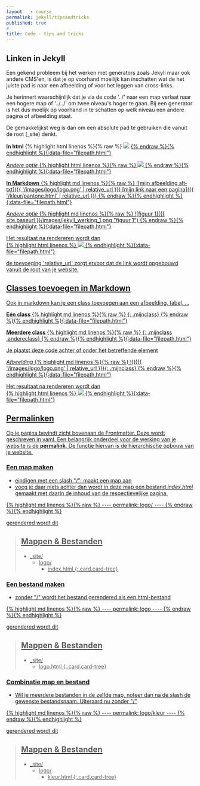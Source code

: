 ```yaml
---
layout   : course
permalink: jekyll/tipsandtricks
published: true
#
title: Code - tips and tricks
---
```


## Linken in Jekyll

Een gekend probleem bij het werken met generators zoals Jekyll maar ook andere CMS'en, is dat je op voorhand moeilijk kan inschatten wat de het juiste pad is naar een afbeelding of voor het leggen van cross-links.

Je herinnert waarschijnlijk dat je via de code '../' naar een map verlaat naar een hogere map of '../../' om twee niveau's hoger te gaan. Bij een generator is het dus moelijk op voorhand in te schatten op welk niveau een andere pagina of afbeelding staat.

De gemakkelijkst weg is dan om een absolute pad te gebruiken die vanuit de root (_site) denkt.

**In html**
{% highlight html linenos %}{% raw %}
    <img src="{{ '/images/logo/logo.png' | relative_url }}">
    <a href="{{ '/kleur/pantone.html' | relative_url }}">
{% endraw %}{% endhighlight %}{:data-file="filepath.html"}

*Andere optie*
{% highlight html linenos %}{% raw %}
    <img src="{{ site.baseurl }}/images/logo/logo.png">
    <a href="{{ site.baseurl }}/kleur/pantone.html">
{% endraw %}{% endhighlight %}{:data-file="filepath.html"}


**In Markdown**
{% highlight md linenos %}{% raw %}
    ![mijn afbeelding alt-txt]({{ '/images/logo/logo.png' | relative_url }})
    [mijn link naar een pagina]({{ '/kleur/pantone.html' | relative_url }})
{% endraw %}{% endhighlight %}{:data-file="filepath.html"}

*Andere optie*
{% highlight md linenos %}{% raw %}
    ![figuur 1]({{ site.baseurl }}/images/jekyll_werking_1.png "figuur 1")
{% endraw %}{% endhighlight %}{:data-file="filepath.html"}


Het resultaat na rendereren wordt dan  
{% highlight html linenos %}
    <img src="{{ '/images/logo/logo.png' | relative_url }}">
    <a href="{{ '/kleur/pantone.html' | relative_url }}">
{% endhighlight %}{:data-file="filepath.html"}

de toevoeging 'relative_url' zorgt ervoor dat de link wordt opgebouwd vanuit de root van je website.

## Classes toevoegen in Markdown

Ook in markdown kan je een class toevoegen aan een afbeelding, tabel, …

**Eén class**
{% highlight md linenos %}{% raw %}
    {: .mijnclass}
{% endraw %}{% endhighlight %}{:data-file="filepath.html"}

**Meerdere class**
{% highlight md linenos %}{% raw %}
    {: .mijnclass .andereclass}
{% endraw %}{% endhighlight %}{:data-file="filepath.html"}

Je plaatst deze code achter of onder het betreffende element

*Afbeelding*
{% highlight md linenos %}{% raw %}
    ![]({{ '/images/logo/logo.png' | relative_url }}){: .mijnclass}
{% endraw %}{% endhighlight %}{:data-file="filepath.html"}

Het resultaat na rendereren wordt dan  
{% highlight html linenos %}
    <img src="{{ '/images/logo/logo.png' | relative_url }}" class="mijnclass">
{% endhighlight %}{:data-file="filepath.html"}

## Permalinken

Op je pagina bevindt zicht bovenaan de Frontmatter. Deze wordt geschreven in yaml. Een belangrijk onderdeel voor de werking van je website is de **permalink**. De functie hiervan is de hierarchische opbouw van je website.

### Een map maken

- eindigen met een slash "/": maakt een map aan
- voeg je daar niets achter dan wordt in deze map een bestand *index.html* gemaakt met daarin de inhoud van de respectievelijke pagina.

{% highlight md linenos %}{% raw %}
    ----
    permalink: logo/
    ----
{% endraw %}{% endhighlight %}

gerendered wordt dit

> Mappen & Bestanden
> ---
> - _site/
>   - logo/
>     - index.html
{:.card.card-tree}

### Een bestand maken

- zonder "/" wordt het bestand gerendered als een html-bestand

{% highlight md linenos %}{% raw %}
    ----
    permalink: logo
    ----
{% endraw %}{% endhighlight %}

gerendered wordt dit

> Mappen & Bestanden
> ---
> - _site/
>   - logo.html
{:.card.card-tree}

### Combinatie map en bestand

- Wil je meerdere bestanden in de zelfde map, noteer dan na de slash de gewenste bestandsnaam. Uiteraard nu zonder "/"

{% highlight md linenos %}{% raw %}
    ----
    permalink: logo/kleur
    ----
{% endraw %}{% endhighlight %}

gerendered wordt dit

> Mappen & Bestanden
> ---
> - _site/
>   - logo/
>     - kleur.html
{:.card.card-tree}